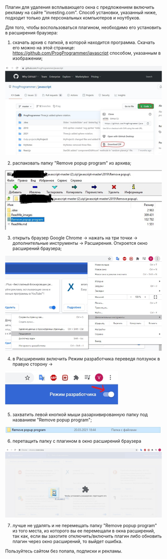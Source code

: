 Плагин для удаления всплывающего окна с предложением включить рекламу на сайте "investing.com". Способ установки, указанный ниже, подходит только для персональных компьютеров и ноутбуков.



Для того, чтобы воспользоваться плагином, необходимо его установить в расширения браузера:

1) скачать архив с папкой, в которой находится программа. Скачать его можно на этой странице: https://github.com/ProgProgrammer/javascript способом, указанным в изображении;

![image5](ReadMe_image/image5.JPG)

2) распаковать папку "Remove popup program" из архива;

![image6](ReadMe_image/image6.JPG)



3) открыть браузер Google Chrome -> нажать на три точки -> дополнительные инструменты -> Расширения. Откроется окно расширений браузера;

![image2](ReadMe_image/image2.jpg)

4) в Расширениях включить Режим разработчика переведя ползунок в правую сторону -> 

![image3](ReadMe_image/image3.jpg)



5) захватить левой кнопкой мыши разархивированную папку под названием "Remove popup program";

![image1](ReadMe_image/image1.JPG)



6) перетащить папку с плагином в окно расширений браузера

![image4](ReadMe_image/image4.jpg)



7) лучше не удалять и не перемещать папку "Remove popup program" из того места, из которого вы ее перемещали в окна расширений, так как, если вы захотите отключить/включить плагин либо обновить плагин через окно расширений, то выйдет ошибка.



Пользуйтесь сайтом без попапа, подписки и рекламы.